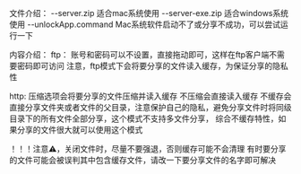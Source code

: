 文件介绍：
--server.zip  适合mac系统使用
--server-exe.zip  适合windows系统使用
--unlockApp.command  Mac系统软件启动不了或分享不成功，可以尝试运行一下

内容介绍：
  ftp：
    账号和密码可以不设置，直接拖动即可，这样在ftp客户端不需要密码即可访问
    注意，ftp模式下会将要分享的文件读入缓存，为保证分享的隐私性

  http:
    压缩选项会将要分享的文件压缩并读入缓存
    不压缩会直接读入缓存
    不缓存会直接分享文件夹或者文件的父目录，注意保护自己的隐私，避免分享文件时将同级目录下的所有文件全部分享，这个模式不支持多文件分享，
            综合不缓存特性，如果分享的文件很大就可以使用这个模式

！！！注意⚠️，关闭文件时，尽量不要强退，否则缓存可能不会清理
有时要分享的文件可能会被误判其中包含缓存文件，请改一下要分享文件的名字即可解决


